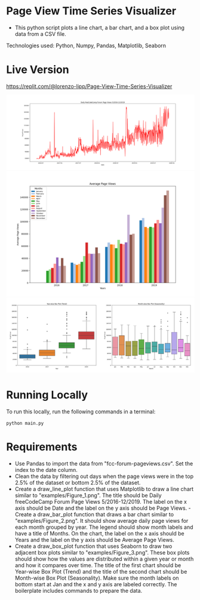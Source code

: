 # Page View Time Series Visualizer

- This python script plots a line chart, a bar chart, and a box plot using data from a CSV file.

Technologies used: Python, Numpy, Pandas, Matplotlib, Seaborn

# Live Version

https://replit.com/@lorenzo-lipp/Page-View-Time-Series-Visualizer

![image](./images/line_plot.png)
![image](./images/bar_plot.png)
![image](./images/box_plot.png)

# Running Locally

To run this locally, run the following commands in a terminal:

```
python main.py
```

# Requirements

- Use Pandas to import the data from "fcc-forum-pageviews.csv". Set the index to the date column.
- Clean the data by filtering out days when the page views were in the top 2.5% of the dataset or bottom 2.5% of the dataset.
- Create a draw_line_plot function that uses Matplotlib to draw a line chart similar to "examples/Figure_1.png". The title should be Daily freeCodeCamp Forum Page Views 5/2016-12/2019. The label on the x axis should be Date and the label on the y axis should be Page Views.
-Create a draw_bar_plot function that draws a bar chart similar to "examples/Figure_2.png". It should show average daily page views for each month grouped by year. The legend should show month labels and have a title of Months. On the chart, the label on the x axis should be Years and the label on the y axis should be Average Page Views.
- Create a draw_box_plot function that uses Seaborn to draw two adjacent box plots similar to "examples/Figure_3.png". These box plots should show how the values are distributed within a given year or month and how it compares over time. The title of the first chart should be Year-wise Box Plot (Trend) and the title of the second chart should be Month-wise Box Plot (Seasonality). Make sure the month labels on bottom start at Jan and the x and y axis are labeled correctly. The boilerplate includes commands to prepare the data.
